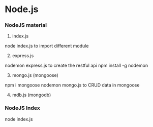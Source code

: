 # Node.js

### NodeJS material

1. index.js

node index.js to import different module

2. express.js

nodemon express.js to create the restful api
npm install -g nodemon

3. mongo.js (mongoose)

npm i mongoose
nodemon mongo.js to CRUD data in mongoose

4. mdb.js (mongodb)

### NodeJS Index

node index.js
